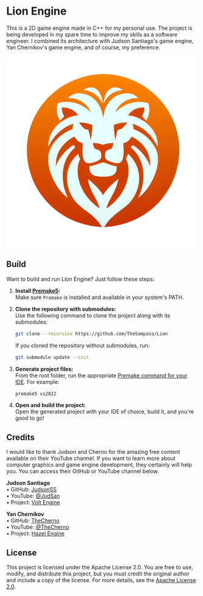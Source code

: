 # Lion Engine

This is a 2D game engine made in C++ for my personal use. The project is being developed in my spare time to improve my skills as a software engineer. I combined its architecture with Judson Santiago's game engine, Yan Chernikov's game engine, and of course, my preference.

![Image](.github/image/lion-engine-logo-transparent.png)

## Build

Want to build and run Lion Engine? Just follow these steps:

1. **Install [Premake5](https://premake.github.io):**  
   Make sure `Premake` is installed and available in your system's PATH.

2. **Clone the repository with submodules:**  
   Use the following command to clone the project along with its submodules:  
   ``` sh
   git clone --recursive https://github.com/TheSampaio/Lion
   ```  
   
   If you cloned the repository without submodules, run:  
   ``` sh
   git submodule update --init
   ```

3. **Generate project files:**  
   From the root folder, run the appropriate [Premake command for your IDE](https://premake.github.io/docs/Using-Premake). For example:  
   ``` sh
   premake5 vs2022
   ```

4. **Open and build the project:**  
   Open the generated project with your IDE of choice, build it, and you're good to go!

## Credits

I would like to thank Judson and Cherno for the amazing free content available on their YouTube channel. If you want to learn more about computer graphics and game engine development, they certainly will help you. You can access their GitHub or YouTube channel below.

**Judson Santiago**  
• GitHub: [JudsonSS](https://github.com/JudsonSS)  
• YouTube: [@JudSan](https://www.youtube.com/@JudSan/featured)  
• Project: [Volt Engine](https://github.com/JudsonSS/Volt-Engine)

**Yan Chernikov**  
• GitHub: [TheCherno](https://github.com/TheCherno)  
• YouTube: [@TheCherno](https://www.youtube.com/@TheCherno)  
• Project: [Hazel Engine](https://github.com/TheCherno/Hazel)

## License

This project is licensed under the Apache License 2.0. You are free to use, modify, and distribute this project, but you must credit the original author and include a copy of the license. For more details, see the [Apache License 2.0](https://www.apache.org/licenses/LICENSE-2.0).
